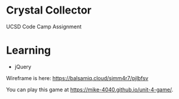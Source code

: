 # Crystal Collector
UCSD Code Camp Assignment

# Learning
- jQuery

Wireframe is here: https://balsamiq.cloud/sjmm4r7/pjlbfsv

You can play this game at https://mike-4040.github.io/unit-4-game/.
